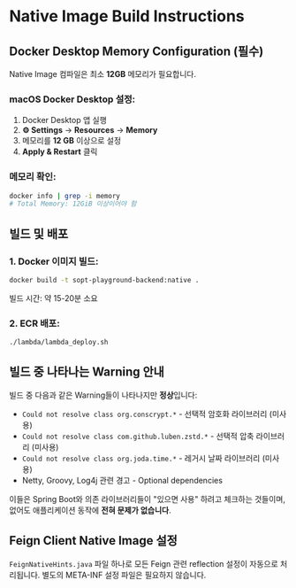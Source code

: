 # Native Image Build Instructions

## Docker Desktop Memory Configuration (필수)

Native Image 컴파일은 최소 **12GB** 메모리가 필요합니다.

### macOS Docker Desktop 설정:
1. Docker Desktop 앱 실행
2. **⚙️ Settings** → **Resources** → **Memory**
3. 메모리를 **12 GB** 이상으로 설정
4. **Apply & Restart** 클릭

### 메모리 확인:
```bash
docker info | grep -i memory
# Total Memory: 12GiB 이상이어야 함
```

## 빌드 및 배포

### 1. Docker 이미지 빌드:
```bash
docker build -t sopt-playground-backend:native .
```

빌드 시간: 약 15-20분 소요

### 2. ECR 배포:
```bash
./lambda/lambda_deploy.sh
```

## 빌드 중 나타나는 Warning 안내

빌드 중 다음과 같은 Warning들이 나타나지만 **정상**입니다:
- `Could not resolve class org.conscrypt.*` - 선택적 암호화 라이브러리 (미사용)
- `Could not resolve class com.github.luben.zstd.*` - 선택적 압축 라이브러리 (미사용)
- `Could not resolve class org.joda.time.*` - 레거시 날짜 라이브러리 (미사용)
- Netty, Groovy, Log4j 관련 경고 - Optional dependencies

이들은 Spring Boot와 의존 라이브러리들이 "있으면 사용" 하려고 체크하는 것들이며,
없어도 애플리케이션 동작에 **전혀 문제가 없습니다**.

## Feign Client Native Image 설정

`FeignNativeHints.java` 파일 하나로 모든 Feign 관련 reflection 설정이 자동으로 처리됩니다.
별도의 META-INF 설정 파일은 필요하지 않습니다.
